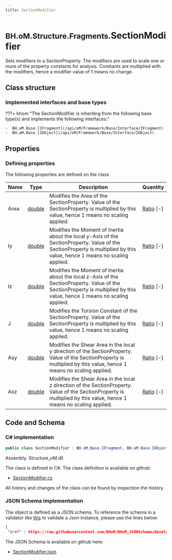 ```yaml
---
title: SectionModifier
---
```


# <small>BH.oM.Structure.Fragments.</small>**SectionModifier**

Sets modifiers to a SectionProperty. The modifiers are used to scale one or more of the property constants for analysis. Constants are multiplied with the modifiers, hence a modifier value of 1 means no change.

## Class structure

### Implemented interfaces and base types

???+ bhom "The SectionModifier is inheriting from the following base type(s) and implements the following interfaces:"

    -  BH.oM.Base.[IFragment](/api/oM/Framework/Base/Interface/IFragment)
    -  BH.oM.Base.[IObject](/api/oM/Framework/Base/Interface/IObject)


## Properties



### Defining properties

The following properties are defined on the class

| Name             | Type             | Description      | Quantity         |
|------------------|------------------|------------------|------------------|
| Area | [double](https://learn.microsoft.com/en-us/dotnet/api/System.Double?view=netstandard-2.0) | Modifies the Area of the SectionProperty. Value of the SectionProperty is multiplied by this value, hence 1 means no scaling applied. | [Ratio](/api/oM/Dimensional/Quantities/Attributes/Ratio) [-] |
| Iy | [double](https://learn.microsoft.com/en-us/dotnet/api/System.Double?view=netstandard-2.0) | Modifies the Moment of Inertia about the local y-Axis of the SectionProperty. Value of the SectionProperty is multiplied by this value, hence 1 means no scaling applied. | [Ratio](/api/oM/Dimensional/Quantities/Attributes/Ratio) [-] |
| Iz | [double](https://learn.microsoft.com/en-us/dotnet/api/System.Double?view=netstandard-2.0) | Modifies the Moment of Inertia about the local z-Axis of the SectionProperty. Value of the SectionProperty is multiplied by this value, hence 1 means no scaling applied. | [Ratio](/api/oM/Dimensional/Quantities/Attributes/Ratio) [-] |
| J | [double](https://learn.microsoft.com/en-us/dotnet/api/System.Double?view=netstandard-2.0) | Modifies the Torsion Constant of the SectionProperty. Value of the SectionProperty is multiplied by this value, hence 1 means no scaling applied. | [Ratio](/api/oM/Dimensional/Quantities/Attributes/Ratio) [-] |
| Asy | [double](https://learn.microsoft.com/en-us/dotnet/api/System.Double?view=netstandard-2.0) | Modifies the Shear Area in the local y direction of the SectionProperty. Value of the SectionProperty is multiplied by this value, hence 1 means no scaling applied. | [Ratio](/api/oM/Dimensional/Quantities/Attributes/Ratio) [-] |
| Asz | [double](https://learn.microsoft.com/en-us/dotnet/api/System.Double?view=netstandard-2.0) | Modifies the Shear Area in the local z direction of the SectionProperty. Value of the SectionProperty is multiplied by this value, hence 1 means no scaling applied. | [Ratio](/api/oM/Dimensional/Quantities/Attributes/Ratio) [-] |


## Code and Schema

### C# implementation

``` C# title="C#"
public class SectionModifier : BH.oM.Base.IFragment, BH.oM.Base.IObject
```

Assembly: Structure_oM.dll

The class is defined in C#. The class definition is available on github:

- [SectionModifier.cs](https://github.com/BHoM/BHoM/blob/develop/Structure_oM/Fragments\SectionModifier.cs)

All history and changes of the class can be found by inspection the history.
### JSON Schema implementation

The object is defined as a JSON schema. To reference the schema in a validator like [this](https://www.jsonschemavalidator.net/) to validate a Json instance, please use the lines below:

``` json title="JSON Schema"
{
 "$ref" : https://raw.githubusercontent.com/BHoM/BHoM_JSONSchema/develop/Structure_oM/Fragments/SectionModifier.json}
```

The JSON Schema is available on github here:

- [SectionModifier.json](https://github.com/BHoM/BHoM_JSONSchema/blob/develop/Structure_oM/Fragments/SectionModifier.json)
